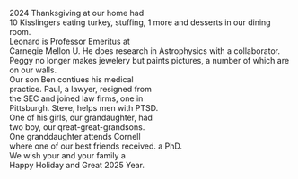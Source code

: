 

   2024 Thanksgiving at our home had  
10 Kisslingers eating turkey, stuffing,  1
more and desserts in our dining room.  
  Leonard is Professor Emeritus at         
Carnegie Mellon U. He does research in
Astrophysics  with a collaborator.      
  Peggy no longer makes jewelery but
paints pictures, a number of which are 
on our walls.                           
 Our son Ben contiues his medical         
practice. Paul, a lawyer, resigned from  
the SEC and joined law firms, one in     
Pittsburgh. Steve, helps men with PTSD.  
One of his girls, our grandaughter, had  
two boy, our qreat-great-grandsons.     
One granddaughter attends Cornell       
where one of our best friends received.
a PhD.                                   
  We wish your and your family a           
Happy Holiday and Great 2025 Year.   









